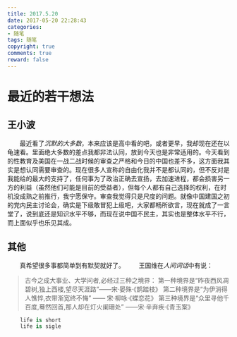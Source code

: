 ```yaml
---
title: 2017.5.20
date: 2017-05-20 22:28:43
categories: 
- 随笔
tags: 随笔
copyright: true
comments: true
reward: false
---
```


# 最近的若干想法
## 王小波
&emsp;&emsp;最近看了*沉默的大多数*，本来应该是高中看的吧，或者更早，我却现在还在以龟速看。里面绝大多数的差点我都非法认同，放到今天也是非常适用的。今天看到的性教育及美国在一战二战时候的审查之严格和今日的中国也差不多，这方面我其实是想认同需要审查的。现在很多人宣称的自由化我并不是都认同的，但不反对是我能给的最大的支持了，任何事为了政治正确去宣扬，去加速进程，都会损害另一方的利益（虽然他们可能是目前的受益者），但每个人都有自己选择的权利，在时机没成熟之前推行，我宁愿保守。审查我觉得只是尺度的问题。就像中国建国之初的党内民主讨论会，确实是下级敢冒犯上级吧，大家都畅所欲言，现在就成了一言堂了，说到底还是知识水平不够，而现在说中国不民主，其实也是整体水平不行，而上面似乎也乐见其成。
<!-- more -->
## 其他
&emsp;&emsp;真希望很多事都简单到有默契就好了。
&emsp;&emsp;王国维在*人间词话*中有说：
>古今之成大事业、大学问者,必经过三种之境界：
第一种境界是“昨夜西风凋碧树,独上西楼,望尽天涯路”——宋·晏殊·《鹊踏枝》
第二种境界是“为伊消得人憔悴,衣带渐宽终不悔” —— 宋·柳咏·《蝶恋花》
第三种境界是“众里寻他千百度,蓦然回首,那人却在灯火阑珊处” ——宋·辛弃疾·《青玉案》

```python
    life is short
    life is sigle
```